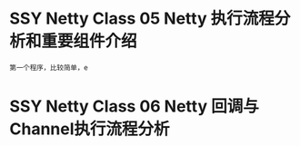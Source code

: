 # SSY Netty Class 05 Netty 执行流程分析和重要组件介绍

    第一个程序，比较简单，e 

# SSY Netty Class 06 Netty 回调与Channel执行流程分析

